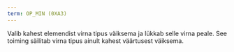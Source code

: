 ```yaml
---
term: OP_MIN (0XA3)
---
```


Valib kahest elemendist virna tipus väiksema ja lükkab selle virna peale. See toiming säilitab virna tipus ainult kahest väärtusest väiksema.